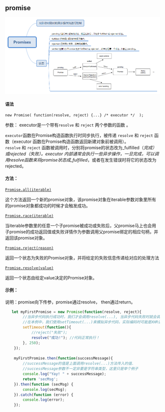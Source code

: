 ## promise

![](/assets/Promises.png)

#### 语法

```
new Promise( function(resolve, reject) {...} /* executor */  );
```

参数： executor是一个带有`resolve` 和 `reject` 两个参数的函数 。

`executor`函数在Promise构造函数执行时同步执行，被传递 `resolve` 和 `reject` 函数（executor 函数在Promise构造函数返回新建对象前被调用）。`resolve` 和 `reject` 函数被调用时，分别将promise的状态改为_fulfilled（_完成）或rejected（失败）。executor 内部通常会执行一些异步操作，一旦完成，可以调用resolve函数来将promise状态成_fulfilled_，或者在发生错误时将它的状态改为rejected。

#### 方法：

[`Promise.all(iterable)`](https://developer.mozilla.org/zh-CN/docs/Web/JavaScript/Reference/Global_Objects/Promise/all)

这个方法返回一个新的promise对象，该promise对象在iterable参数对象里所有的promise对象都成功的时候才会触发成功。

[`Promise.race(iterable)`](https://developer.mozilla.org/zh-CN/docs/Web/JavaScript/Reference/Global_Objects/Promise/race)

当iterable参数里的任意一个子promise被成功或失败后，父promise马上也会用子promise的成功返回值或失败详情作为参数调用父promise绑定的相应句柄，并返回该promise对象。

[`Promise.reject(reason)`](https://developer.mozilla.org/zh-CN/docs/Web/JavaScript/Reference/Global_Objects/Promise/reject)

返回一个状态为失败的Promise对象，并将给定的失败信息传递给对应的处理方法

[`Promise.resolve(value)`](https://developer.mozilla.org/zh-CN/docs/Web/JavaScript/Reference/Global_Objects/Promise/resolve)

返回一个状态由给定value决定的Promise对象。

#### 示例：

说明：promise向下传参，promise通过resolve， then通过return。

```js
   let myFirstPromise = new Promise(function(resolve, reject){
	    //当异步代码执行成功时，我们才会调用resolve(...), 当异步代码失败时就会调用reject(...)
	    //在本例中，我们使用setTimeout(...)来模拟异步代码，实际编码时可能是XHR请求或是HTML5的一些API方法.
	    setTimeout(function(){
		    //reject("失败");
		    resolve("成功!"); //代码正常执行！
	    }, 250);
    });

    myFirstPromise.then(function(successMessage){
	    //successMessage的值是上面调用resolve(...)方法传入的值.
	    //successMessage参数不一定非要是字符串类型，这里只是举个例子
	    console.log("Yay! " + successMessage);
	    return 'secMsg';
    }).then(function (secMsg) {
	    console.log(secMsg);
    }).catch(function (error) {
	    console.log(error);
    });
```



